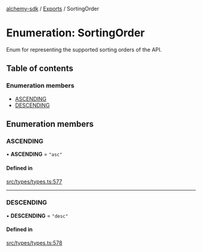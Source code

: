 [alchemy-sdk](../README.md) / [Exports](../modules.md) / SortingOrder

# Enumeration: SortingOrder

Enum for representing the supported sorting orders of the API.

## Table of contents

### Enumeration members

- [ASCENDING](SortingOrder.md#ascending)
- [DESCENDING](SortingOrder.md#descending)

## Enumeration members

### ASCENDING

• **ASCENDING** = `"asc"`

#### Defined in

[src/types/types.ts:577](https://github.com/alchemyplatform/alchemy-sdk-js/blob/44aa50c/src/types/types.ts#L577)

___

### DESCENDING

• **DESCENDING** = `"desc"`

#### Defined in

[src/types/types.ts:578](https://github.com/alchemyplatform/alchemy-sdk-js/blob/44aa50c/src/types/types.ts#L578)
